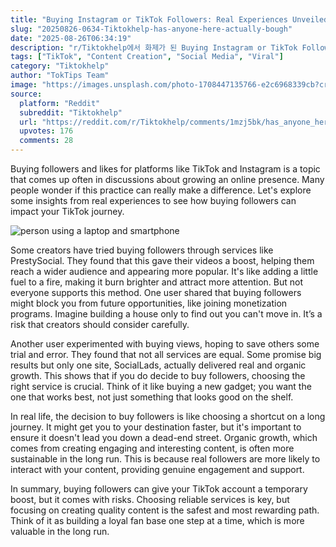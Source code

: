 ```yaml
---
title: "Buying Instagram or TikTok Followers: Real Experiences Unveiled"
slug: "20250826-0634-Tiktokhelp-has-anyone-here-actually-bough"
date: "2025-08-26T06:34:19"
description: "r/Tiktokhelp에서 화제가 된 Buying Instagram or TikTok Followers: Real Experiences Unveiled에 대한 깊이 있는 분석과 인사이트"
tags: ["TikTok", "Content Creation", "Social Media", "Viral"]
category: "Tiktokhelp"
author: "TokTips Team"
image: "https://images.unsplash.com/photo-1708447135766-e2c6968339cb?crop=entropy&cs=tinysrgb&fit=max&fm=jpg&ixid=M3w3OTU0NDF8MHwxfHNlYXJjaHw0N3x8dGlrdG9rfGVufDF8MHx8fDE3NTYxNTc2NTJ8MA&ixlib=rb-4.1.0&q=80&w=1080"
source:
  platform: "Reddit"
  subreddit: "Tiktokhelp"
  url: "https://reddit.com/r/Tiktokhelp/comments/1mzj5bk/has_anyone_here_actually_bought_instagram_or/"
  upvotes: 176
  comments: 28
---
```


Buying followers and likes for platforms like TikTok and Instagram is a topic that comes up often in discussions about growing an online presence. Many people wonder if this practice can really make a difference. Let's explore some insights from real experiences to see how buying followers can impact your TikTok journey.

![person using a laptop and smartphone](https://images.unsplash.com/photo-1532653495815-10005f43eee9?crop=entropy&cs=tinysrgb&fit=max&fm=jpg&ixid=M3w3OTU0NDF8MHwxfHNlYXJjaHwxMnx8Zm9sbG93ZXJzfGVufDF8MHx8fDE3NTYxNTc2NTN8MA&ixlib=rb-4.1.0&q=80&w=1080)

Some creators have tried buying followers through services like PrestySocial. They found that this gave their videos a boost, helping them reach a wider audience and appearing more popular. It's like adding a little fuel to a fire, making it burn brighter and attract more attention. But not everyone supports this method. One user shared that buying followers might block you from future opportunities, like joining monetization programs. Imagine building a house only to find out you can't move in. It’s a risk that creators should consider carefully.

Another user experimented with buying views, hoping to save others some trial and error. They found that not all services are equal. Some promise big results but only one site, SocialLads, actually delivered real and organic growth. This shows that if you do decide to buy followers, choosing the right service is crucial. Think of it like buying a new gadget; you want the one that works best, not just something that looks good on the shelf.

In real life, the decision to buy followers is like choosing a shortcut on a long journey. It might get you to your destination faster, but it's important to ensure it doesn't lead you down a dead-end street. Organic growth, which comes from creating engaging and interesting content, is often more sustainable in the long run. This is because real followers are more likely to interact with your content, providing genuine engagement and support.

In summary, buying followers can give your TikTok account a temporary boost, but it comes with risks. Choosing reliable services is key, but focusing on creating quality content is the safest and most rewarding path. Think of it as building a loyal fan base one step at a time, which is more valuable in the long run.
